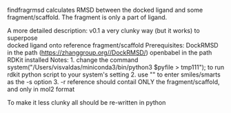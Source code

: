 findfragrmsd
calculates RMSD between the docked ligand and some fragment/scaffold. The fragment is only a part of ligand.

A more detailed description:
v0.1
a very clunky way (but it works) to superpose  
docked ligand onto reference fragment/scaffold
Prerequisites: DockRMSD in the path (https://zhanggroup.org//DockRMSD/)
openbabel in the path
RDKit installed
Notes: 1. change the command 
system("/Users/visvaldas/miniconda3/bin/python3 $pyfile > tmp111");
to run rdkit python script to your system's setting
2. use "" to enter smiles/smarts as the -s option
3. -r reference should contail ONLY the fragment/scaffold, and only in mol2 format

To make it less clunky all should be re-written in python
